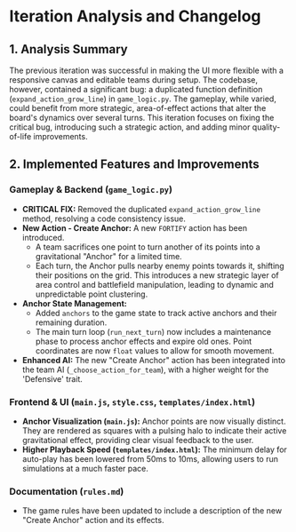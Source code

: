 # Iteration Analysis and Changelog

## 1. Analysis Summary
The previous iteration was successful in making the UI more flexible with a responsive canvas and editable teams during setup. The codebase, however, contained a significant bug: a duplicated function definition (`expand_action_grow_line`) in `game_logic.py`. The gameplay, while varied, could benefit from more strategic, area-of-effect actions that alter the board's dynamics over several turns. This iteration focuses on fixing the critical bug, introducing such a strategic action, and adding minor quality-of-life improvements.

## 2. Implemented Features and Improvements

### Gameplay & Backend (`game_logic.py`)
-   **CRITICAL FIX:** Removed the duplicated `expand_action_grow_line` method, resolving a code consistency issue.
-   **New Action - Create Anchor:** A new `FORTIFY` action has been introduced.
    -   A team sacrifices one point to turn another of its points into a gravitational "Anchor" for a limited time.
    -   Each turn, the Anchor pulls nearby enemy points towards it, shifting their positions on the grid. This introduces a new strategic layer of area control and battlefield manipulation, leading to dynamic and unpredictable point clustering.
-   **Anchor State Management:**
    -   Added `anchors` to the game state to track active anchors and their remaining duration.
    -   The main turn loop (`run_next_turn`) now includes a maintenance phase to process anchor effects and expire old ones. Point coordinates are now `float` values to allow for smooth movement.
-   **Enhanced AI:** The new "Create Anchor" action has been integrated into the team AI (`_choose_action_for_team`), with a higher weight for the 'Defensive' trait.

### Frontend & UI (`main.js`, `style.css`, `templates/index.html`)
-   **Anchor Visualization (`main.js`):** Anchor points are now visually distinct. They are rendered as squares with a pulsing halo to indicate their active gravitational effect, providing clear visual feedback to the user.
-   **Higher Playback Speed (`templates/index.html`):** The minimum delay for auto-play has been lowered from 50ms to 10ms, allowing users to run simulations at a much faster pace.

### Documentation (`rules.md`)
-   The game rules have been updated to include a description of the new "Create Anchor" action and its effects.